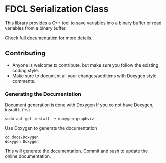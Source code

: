 # FDCL Serialization Class

This library provides a C++ tool to save variables into a binary buffer or read variables from a binary buffer. 

Check [full documentation](https://fdcl-gwu.github.io/fdcl_serialization/html/index.html) for more details.


## Contributing
* Anyone is welcome to contribute, but make sure you follow the existing coding style.
* Make sure to document all your changes/additions with Doxygen style comments.

### Generating the Documentation
Document generation is done with Doxygen
If you do not have Doxygen, install it first
```
sudo apt-get install -y doxygen graphviz
```

Use Doxygen to generate the documentation
```
cd docs/Doxygen
doxygen Doxygen
```

This will generate the documentation. 
Commit and push to update the online documentation.
